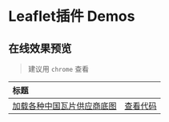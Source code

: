 # Leaflet插件 Demos

## 在线效果预览

> 建议用 `chrome` 查看

[placeholder]: p

| 标题 |  |
|:-------- |:--------:|
| [加载各种中国瓦片供应商底图](http://coalyer.github.io/starter-kit/src/Leaflet插件/Leaflet.ChineseTmsProviders/index.html) | [查看代码](https://github.com/coalyer/starter-kit/tree/master/src/Leaflet插件/Leaflet.ChineseTmsProviders/index.html) |

[/placeholder]: p